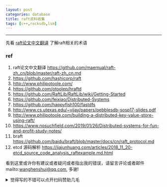 ```yaml
---
layout: post
categories: database
title: raft资料收集
tags: [c++,rocksdb,lsm]
---
```


  

---



先看 [raft论文中文翻译](https://github.com/maemual/raft-zh_cn/blob/master/raft-zh_cn.md) 了解raft相关的术语



### ref

1. raft论文中文翻译 https://github.com/maemual/raft-zh_cn/blob/master/raft-zh_cn.md
2. https://github.com/hashicorp/raft
3. http://www.philipotoole.com/
4. https://github.com/otoolep/hraftd
5. https://github.com/RaftLib/RaftLib/wiki/Getting-Started
6. https://github.com/feixiao/Distributed-Systems
7. https://github.com/happyfish100/fastdfs
8. http://www.cs.utexas.edu/~vijay/papers/pebblesdb-sosp17-slides.pdf
9. http://www.philipotoole.com/building-a-distributed-key-value-store-using-raft/
10. https://www.nosuchfield.com/2019/01/26/Distributed-systems-for-fun-and-profit-study-notes/
11. braft https://github.com/baidu/braft/blob/master/docs/cn/raft_protocol.md
12. etcd 源码解析 https://jiajunhuang.com/articles/2018_11_20-etcd_source_code_analysis_raftexample.md.html



看到这里或许你有建议或者疑问或者指出我的错误，请留言评论或者邮件mailto:wanghenshui@qq.com, 多谢! 
<details>
<summary>觉得写的不错可以点开扫码赞助几毛</summary>
![微信转账](https://wanghenshui.github.io/assets/wepay.png)
</details>